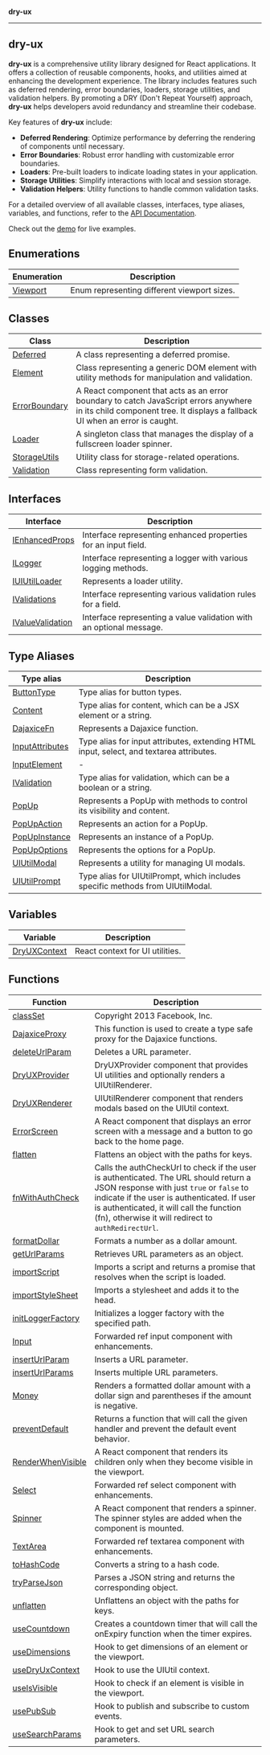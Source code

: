 **dry-ux**

***

## dry-ux

[//]: # ([![Build Test App]&#40;https://github.com/navedr/dry-ux/actions/workflows/test.webpack.yml/badge.svg&#41;]&#40;https://github.com/navedr/dry-ux/actions/workflows/test.webpack.yml&#41;)

**dry-ux** is a comprehensive utility library designed for React applications. It offers a collection of reusable components, hooks, and utilities aimed at enhancing the development experience. The library includes features such as deferred rendering, error boundaries, loaders, storage utilities, and validation helpers. By promoting a DRY (Don't Repeat Yourself) approach, **dry-ux** helps developers avoid redundancy and streamline their codebase.

Key features of **dry-ux** include:
- **Deferred Rendering**: Optimize performance by deferring the rendering of components until necessary.
- **Error Boundaries**: Robust error handling with customizable error boundaries.
- **Loaders**: Pre-built loaders to indicate loading states in your application.
- **Storage Utilities**: Simplify interactions with local and session storage.
- **Validation Helpers**: Utility functions to handle common validation tasks.

For a detailed overview of all available classes, interfaces, type aliases, variables, and functions, refer to the [API Documentation](https://navedr.github.io/dry-ux/).

Check out the [demo](https://navedr.github.io/dry-ux/demo) for live examples.

## Enumerations

| Enumeration | Description |
| ------ | ------ |
| [Viewport](enumerations/Viewport.md) | Enum representing different viewport sizes. |

## Classes

| Class | Description |
| ------ | ------ |
| [Deferred](classes/Deferred.md) | A class representing a deferred promise. |
| [Element](classes/Element.md) | Class representing a generic DOM element with utility methods for manipulation and validation. |
| [ErrorBoundary](classes/ErrorBoundary.md) | A React component that acts as an error boundary to catch JavaScript errors anywhere in its child component tree. It displays a fallback UI when an error is caught. |
| [Loader](classes/Loader.md) | A singleton class that manages the display of a fullscreen loader spinner. |
| [StorageUtils](classes/StorageUtils.md) | Utility class for storage-related operations. |
| [Validation](classes/Validation.md) | Class representing form validation. |

## Interfaces

| Interface | Description |
| ------ | ------ |
| [IEnhancedProps](interfaces/IEnhancedProps.md) | Interface representing enhanced properties for an input field. |
| [ILogger](interfaces/ILogger.md) | Interface representing a logger with various logging methods. |
| [IUIUtilLoader](interfaces/IUIUtilLoader.md) | Represents a loader utility. |
| [IValidations](interfaces/IValidations.md) | Interface representing various validation rules for a field. |
| [IValueValidation](interfaces/IValueValidation.md) | Interface representing a value validation with an optional message. |

## Type Aliases

| Type alias | Description |
| ------ | ------ |
| [ButtonType](type-aliases/ButtonType.md) | Type alias for button types. |
| [Content](type-aliases/Content.md) | Type alias for content, which can be a JSX element or a string. |
| [DajaxiceFn](type-aliases/DajaxiceFn.md) | Represents a Dajaxice function. |
| [InputAttributes](type-aliases/InputAttributes.md) | Type alias for input attributes, extending HTML input, select, and textarea attributes. |
| [InputElement](type-aliases/InputElement.md) | - |
| [IValidation](type-aliases/IValidation.md) | Type alias for validation, which can be a boolean or a string. |
| [PopUp](type-aliases/PopUp.md) | Represents a PopUp with methods to control its visibility and content. |
| [PopUpAction](type-aliases/PopUpAction.md) | Represents an action for a PopUp. |
| [PopUpInstance](type-aliases/PopUpInstance.md) | Represents an instance of a PopUp. |
| [PopUpOptions](type-aliases/PopUpOptions.md) | Represents the options for a PopUp. |
| [UIUtilModal](type-aliases/UIUtilModal.md) | Represents a utility for managing UI modals. |
| [UIUtilPrompt](type-aliases/UIUtilPrompt.md) | Type alias for UIUtilPrompt, which includes specific methods from UIUtilModal. |

## Variables

| Variable | Description |
| ------ | ------ |
| [DryUXContext](variables/DryUXContext.md) | React context for UI utilities. |

## Functions

| Function | Description |
| ------ | ------ |
| [classSet](functions/classSet.md) | Copyright 2013 Facebook, Inc. |
| [DajaxiceProxy](functions/DajaxiceProxy.md) | This function is used to create a type safe proxy for the Dajaxice functions. |
| [deleteUrlParam](functions/deleteUrlParam.md) | Deletes a URL parameter. |
| [DryUXProvider](functions/DryUXProvider.md) | DryUXProvider component that provides UI utilities and optionally renders a UIUtilRenderer. |
| [DryUXRenderer](functions/DryUXRenderer.md) | UIUtilRenderer component that renders modals based on the UIUtil context. |
| [ErrorScreen](functions/ErrorScreen.md) | A React component that displays an error screen with a message and a button to go back to the home page. |
| [flatten](functions/flatten.md) | Flattens an object with the paths for keys. |
| [fnWithAuthCheck](functions/fnWithAuthCheck.md) | Calls the authCheckUrl to check if the user is authenticated. The URL should return a JSON response with just `true` or `false` to indicate if the user is authenticated. If user is authenticated, it will call the function (fn), otherwise it will redirect to `authRedirectUrl`. |
| [formatDollar](functions/formatDollar.md) | Formats a number as a dollar amount. |
| [getUrlParams](functions/getUrlParams.md) | Retrieves URL parameters as an object. |
| [importScript](functions/importScript.md) | Imports a script and returns a promise that resolves when the script is loaded. |
| [importStyleSheet](functions/importStyleSheet.md) | Imports a stylesheet and adds it to the head. |
| [initLoggerFactory](functions/initLoggerFactory.md) | Initializes a logger factory with the specified path. |
| [Input](functions/Input.md) | Forwarded ref input component with enhancements. |
| [insertUrlParam](functions/insertUrlParam.md) | Inserts a URL parameter. |
| [insertUrlParams](functions/insertUrlParams.md) | Inserts multiple URL parameters. |
| [Money](functions/Money.md) | Renders a formatted dollar amount with a dollar sign and parentheses if the amount is negative. |
| [preventDefault](functions/preventDefault.md) | Returns a function that will call the given handler and prevent the default event behavior. |
| [RenderWhenVisible](functions/RenderWhenVisible.md) | A React component that renders its children only when they become visible in the viewport. |
| [Select](functions/Select.md) | Forwarded ref select component with enhancements. |
| [Spinner](functions/Spinner.md) | A React component that renders a spinner. The spinner styles are added when the component is mounted. |
| [TextArea](functions/TextArea.md) | Forwarded ref textarea component with enhancements. |
| [toHashCode](functions/toHashCode.md) | Converts a string to a hash code. |
| [tryParseJson](functions/tryParseJson.md) | Parses a JSON string and returns the corresponding object. |
| [unflatten](functions/unflatten.md) | Unflattens an object with the paths for keys. |
| [useCountdown](functions/useCountdown.md) | Creates a countdown timer that will call the onExpiry function when the timer expires. |
| [useDimensions](functions/useDimensions.md) | Hook to get dimensions of an element or the viewport. |
| [useDryUxContext](functions/useDryUxContext.md) | Hook to use the UIUtil context. |
| [useIsVisible](functions/useIsVisible.md) | Hook to check if an element is visible in the viewport. |
| [usePubSub](functions/usePubSub.md) | Hook to publish and subscribe to custom events. |
| [useSearchParams](functions/useSearchParams.md) | Hook to get and set URL search parameters. |
